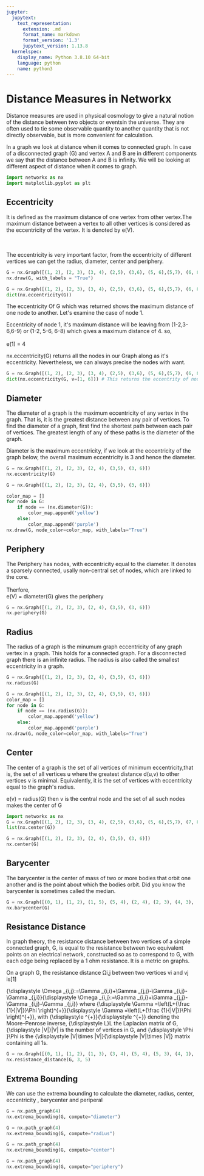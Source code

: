 ```yaml
---
jupyter:
  jupytext:
    text_representation:
      extension: .md
      format_name: markdown
      format_version: '1.3'
      jupytext_version: 1.13.8
  kernelspec:
    display_name: Python 3.8.10 64-bit
    language: python
    name: python3
---
```


# Distance Measures in Networkx

Distance measures are used in physical cosmology to give a natural notion of the distance between two objects or eventsin the universe. They are often used to tie some observable quantity to another quantity that is not directly observable, but is more convenient for calculation.

In a graph we look at distance when it comes to connected graph. In case of a disconnected graph (G) and vertex A and B are in different components we say that the distance between A and B is infinity.
We will be looking at different aspect of distance when it comes to graph. 



```python
import networkx as nx
import matplotlib.pyplot as plt
```

## Eccentricity
It is defined as the maximum distance of one vertex from other vertex.The maximum distance between a vertex to all other vertices is considered as the eccentricity of the vertex. It is denoted by e(V). 

<br><br>
The eccentricity is very important factor, from the eccentricity of different vertices we can get the radius, diameter, center and periphery.

```python
G = nx.Graph([(1, 2), (2, 3), (3, 4), (2,5), (3,6), (5, 6),(5,7), (6, 8), (6,9), (8,9)])
nx.draw(G, with_labels = "True")
```

```python
G = nx.Graph([(1, 2), (2, 3), (3, 4), (2,5), (3,6), (5, 6),(5,7), (6, 8), (6,9), (8,9)])
dict(nx.eccentricity(G))
```

<!-- #region -->
The eccentricity Of G which was returned shows the maximum distance of one node to another.
Let's examine the case of node 1.


Eccentricity of node 1, it's maximum distance will be leaving from (1-2,3-6,6-9) or (1-2, 5-6, 6-8) which gives a maximum distance of 4.
so, <br> <br>
e(1) = 4 
<!-- #endregion -->

nx.eccentricity(G) returns all the nodes in our Graph along as it's eccentricity. Nevertheless, we can always precise the nodes with want.

```python
G = nx.Graph([(1, 2), (2, 3), (3, 4), (2,5), (3,6), (5, 6),(5,7), (6, 8), (6,9), (8,9)])
dict(nx.eccentricity(G, v=[1, 6])) # This returns the eccentrity of node 1 and 6 only
```

## Diameter
The diameter of a graph is the maximum eccentricity of any vertex in the graph. That is, it is the greatest distance between any pair of vertices. To find the diameter of a graph, first find the shortest path between each pair of vertices. The greatest length of any of these paths is the diameter of the graph.


Diameter is the maximum eccentricity, if we look at the eccentricity of the graph below, the overall maximum eccentricity is 3 and hence the diameter.

```python
G = nx.Graph([(1, 2), (2, 3), (2, 4), (3,5), (3, 6)])
nx.eccentricity(G)

```

```python
G = nx.Graph([(1, 2), (2, 3), (2, 4), (3,5), (3, 6)])

color_map = []
for node in G:
    if node == (nx.diameter(G)):
        color_map.append('yellow')
    else:
        color_map.append('purple')
nx.draw(G, node_color=color_map, with_labels="True")

```

## Periphery
The Periphery has nodes, with eccentricity equal to the diameter. It denotes a sparsely connected, usally non-central set of nodes, which are linked to the core.
<br> <br> 
Therfore, 
<br>
e(V) = diameter(G) gives the periphery

```python
G = nx.Graph([(1, 2), (2, 3), (2, 4), (3,5), (3, 6)])
nx.periphery(G)
```

## Radius
The radius of a graph is the minumum graph eccentricity of any graph vertex in a graph. This holds for a connected graph. For a disconnected graph there is an infinite radius. The radius is also called the smallest eccentricity in a graph.

```python
G = nx.Graph([(1, 2), (2, 3), (2, 4), (3,5), (3, 6)])
nx.radius(G)
```

```python
G = nx.Graph([(1, 2), (2, 3), (2, 4), (3,5), (3, 6)])
color_map = []
for node in G:
    if node == (nx.radius(G)):
        color_map.append('yellow')
    else:
        color_map.append('purple')
nx.draw(G, node_color=color_map, with_labels="True")

```

## Center
The center of a graph is the set of all vertices of minimum eccentricity,that is, the set of all vertices u where the greatest distance d(u,v) to other vertices v is minimal. Equivalently, it is the set of vertices with eccentricity equal to the graph's radius.


e(v) = radius(G) then v is the central node and the set of all such nodes makes the center of G

```python
import networkx as nx
G = nx.Graph([(1, 2), (2, 3), (3, 4), (2,5), (3,6), (5, 6),(5,7), (7, 8), (6, 9)])
list(nx.center(G))
```

```python
G = nx.Graph([(1, 2), (2, 3), (2, 4), (3,5), (3, 6)])
nx.center(G)
```

## Barycenter
 The barycenter is the center of mass of two or more bodies that orbit one another and is the point about which the bodies orbit. Did you know the barycenter is sometimes called the median.

```python
G = nx.Graph([(0, 1), (1, 2), (1, 5), (5, 4), (2, 4), (2, 3), (4, 3), (3, 6)])
nx.barycenter(G)
```

## Resistance Distance
In graph theory, the resistance distance between two vertices of a simple connected graph, G, is equal to the resistance between two equivalent points on an electrical network, constructed so as to correspond to G, with each edge being replaced by a 1 ohm resistance. It is a metric on graphs.

On a graph G, the resistance distance Ωi,j between two vertices vi and vj is[1]

{\displaystyle \Omega _{i,j}:=\Gamma _{i,i}+\Gamma _{j,j}-\Gamma _{i,j}-\Gamma _{j,i}}{\displaystyle \Omega _{i,j}:=\Gamma _{i,i}+\Gamma _{j,j}-\Gamma _{i,j}-\Gamma _{j,i}}
where {\displaystyle \Gamma =\left(L+{\frac {1}{|V|}}\Phi \right)^{+}}{\displaystyle \Gamma =\left(L+{\frac {1}{|V|}}\Phi \right)^{+}}, with {\displaystyle ^{+}}{\displaystyle ^{+}} denoting the Moore–Penrose inverse, {\displaystyle L}L the Laplacian matrix of G, {\displaystyle |V|}|V| is the number of vertices in G, and {\displaystyle \Phi }\Phi  is the {\displaystyle |V|\times |V|}{\displaystyle |V|\times |V|} matrix containing all 1s.



```python
G = nx.Graph([(0, 1), (1, 2), (1, 3), (3, 4), (5, 4), (5, 3), (4, 1), (3, 6)])
nx.resistance_distance(G, 3, 5)

```

## Extrema Bounding
We can use the extrema bounding to calculate the diameter, radius, center, eccentricity , barycenter and periperal

```python
G = nx.path_graph(4)
nx.extrema_bounding(G, compute="diameter")
```

```python
G = nx.path_graph(4)
nx.extrema_bounding(G, compute="radius")

```

```python
G = nx.path_graph(4)
nx.extrema_bounding(G, compute="center")
```

```python
G = nx.path_graph(4)
nx.extrema_bounding(G, compute="periphery")
```
